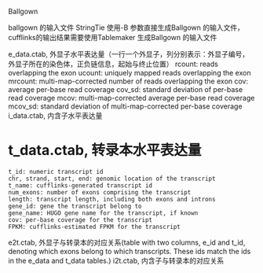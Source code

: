 Ballgown

ballgown 的输入文件
StringTie 使用-B 参数直接生成Ballgown 的输入文件，cufflinks的输出结果需要使用Tablemaker 生成Ballgown 的输入文件

e_data.ctab, 外显子水平表达量（一行一个外显子，列分别表示：外显子编号，外显子所在的染色体，正负链信息，起始与终止位置）
    rcount: reads overlapping the exon  ucount: uniquely mapped reads overlapping the exon
    mrcount: multi-map-corrected number of reads overlapping the exon
    cov: average per-base read coverage
    cov_sd: standard deviation of per-base read coverage
    mcov: multi-map-corrected average per-base read coverage
    mcov_sd: standard deviation of multi-map-corrected per-base coverage
i_data.ctab, 内含子水平表达量
# t_data.ctab, 转录本水平表达量 #
    t_id: numeric transcript id
    chr, strand, start, end: genomic location of the transcript
    t_name: cufflinks-generated transcript id
    num_exons: number of exons comprising the transcript
    length: transcript length, including both exons and introns
    gene_id: gene the transcript belong to
    gene_name: HUGO gene name for the transcript, if known
    cov: per-base coverage for the transcript
    FPKM: cufflinks-estimated FPKM for the transcript
    
    
e2t.ctab, 外显子与转录本的对应关系(table with two columns, e_id and t_id, denoting which exons belong to which transcripts. These ids match the ids in the e_data and t_data tables.)
i2t.ctab, 内含子与转录本的对应关系